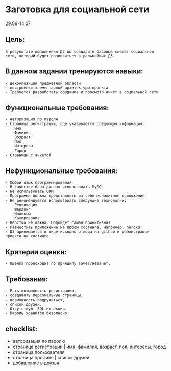 # Заготовка для социальной сети
29.06-14.07

## Цель:
    В результате выполнения ДЗ вы создадите базовый скелет социальной сети, который будет развиваться в дальнейших ДЗ.

## В данном задании тренируются навыки:
    - декомпозиции предметной области
    - построения элементарной архитектуры проекта
    - Требуется разработать создание и просмотр анкет в социальной сети

## Функциональные требования:
    - Авторизация по паролю
    - Страница регистрации, где указывается следующая информация:
        Имя
        Фамилия
        Возраст
        Пол
        Интересы
        Город
    - Страницы с анкетой

## Нефункциональные требования:
    - Любой язык программирования
    - В качестве базы данных использовать MySQL
    - Не использовать ORM
    - Программа должна представлять из себя монолитное приложение
    - Не рекомендуется использовать следующие технологии:
        Репликация
        Шардинг
        Индексы
        Кэширование
    - Верстка не важна. Подойдет самая примитивная
    - Разместить приложение на любом хостинге. Например, heroku
    - ДЗ принимается в виде исходного кода на github и демонстрации проекта на хостинге.

## Критерии оценки:
    - Оценка происходит по принципу зачет/незачет.

## Требования:
    - Есть возможность регистрации,
    - создавать персональные страницы,
    - возможность подружиться,
    - список друзей.
    - Отсутствуют SQL-инъекции.
    - Пароль хранится безопасно.

## checklist:
+	авторизация по паролю
+	страница регистрации | имя, фамилия, возраст, пол, интересы, город
+	страница пользователя
+	страница профиля | список друзей
+	добавление в друзья
